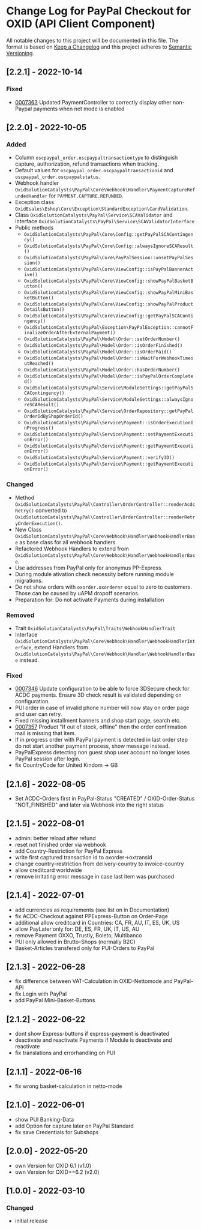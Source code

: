 # Change Log for PayPal Checkout for OXID (API Client Component)

All notable changes to this project will be documented in this file.
The format is based on [Keep a Changelog](http://keepachangelog.com/)
and this project adheres to [Semantic Versioning](http://semver.org/).

## [2.2.1] - 2022-10-14

### Fixed
- [0007363](https://bugs.oxid-esales.com/view.php?id=7363) Updated PaymentController to correctly display other non-Paypal payments when net mode is enabled

## [2.2.0] - 2022-10-05

### Added
- Column `oscpaypal_order.oscpaypaltransactiontype` to distinguish capture, authorization, refund transactions when tracking.
- Default values for `oscpaypal_order.oscpaypaltransactionid` and `oscpaypal_order.oscpaypalstatus`.
- Webhook handler `OxidSolutionCatalysts\PayPal\Core\Webhook\Handler\PaymentCaptureRefundedHandler` for `PAYMENT.CAPTURE.REFUNDED`.
- Exception class `OxidEsales\Eshop\Core\Exception\StandardException\CardValidation`.
- Class `OxidSolutionCatalysts\PayPal\Service\SCAValidator` and interface `OxidSolutionCatalysts\PayPal\Service\SCAValidatorInterface`
- Public methods
  - `OxidSolutionCatalysts\PayPal\Core\Config::getPayPalSCAContingency()`
  - `OxidSolutionCatalysts\PayPal\Core\Config::alwaysIgnoreSCAResult()`
  - `OxidSolutionCatalysts\PayPal\Core\PayPalSession::unsetPayPalSession()`
  - `OxidSolutionCatalysts\PayPal\Core\ViewConfig::isPayPalBannerActive()`
  - `OxidSolutionCatalysts\PayPal\Core\ViewConfig::showPayPalBasketButton()`
  - `OxidSolutionCatalysts\PayPal\Core\ViewConfig::showPayPalMiniBasketButton()`
  - `OxidSolutionCatalysts\PayPal\Core\ViewConfig::showPayPalProductDetailsButton()`
  - `OxidSolutionCatalysts\PayPal\Core\ViewConfig::getPayPalSCAContingency()`
  - `OxidSolutionCatalysts\PayPal\Exception\PayPalException::cannotFinalizeOrderAfterExternalPayment()`
  - `OxidSolutionCatalysts\PayPal\Model\Order::setOrderNumber()`
  - `OxidSolutionCatalysts\PayPal\Model\Order::isOrderFinished()`
  - `OxidSolutionCatalysts\PayPal\Model\Order::isOrderPaid()`
  - `OxidSolutionCatalysts\PayPal\Model\Order::isWaitForWebhookTimeoutReached()`
  - `OxidSolutionCatalysts\PayPal\Model\Order::hasOrderNumber()`
  - `OxidSolutionCatalysts\PayPal\Model\Order::isPayPalOrderCompleted()`
  - `OxidSolutionCatalysts\PayPal\Service\ModuleSettings::getPayPalSCAContingency()`
  - `OxidSolutionCatalysts\PayPal\Service\ModuleSettings::alwaysIgnoreSCAResult()`
  - `OxidSolutionCatalysts\PayPal\Service\OrderRepository::getPayPalOrderIdByShopOrderId()`
  - `OxidSolutionCatalysts\PayPal\Service\Payment::isOrderExecutionInProgress()`
  - `OxidSolutionCatalysts\PayPal\Service\Payment::setPaymentExecutionError()`
  - `OxidSolutionCatalysts\PayPal\Service\Payment::getPaymentExecutionError()`
  - `OxidSolutionCatalysts\PayPal\Service\Payment::verify3D()`
  - `OxidSolutionCatalysts\PayPal\Service\Payment::getPaymentExecutionError()`

### Changed
- Method `OxidSolutionCatalysts\PayPal\Controller\OrderController::renderAcdcRetry()` converted to `OxidSolutionCatalysts\PayPal\Controller\OrderController::renderRetryOrderExecution()`.
- New Class `OxidSolutionCatalysts\PayPal\Core\Webhook\Handler\WebhookHandlerBase` as base class for all webhook handlers.
- Refactored Webhook Handlers to extend from `OxidSolutionCatalysts\PayPal\Core\Webhook\Handler\WebhookHandlerBase`.
- Use addresses from PayPal only for anonymus PP-Express.
- During module ativation check necessity before running module migrations.
- Do not show orders with `oxorder.oxordernr` equal to zero to customers. Those can be caused by uAPM dropoff scenarios.
- Preparation for: Do not activate Payments during installation

### Removed
- Trait `OxidSolutionCatalysts\PayPal\Traits\WebhookHandlerTrait`
- Interface `OxidSolutionCatalysts\PayPal\Core\Webhook\Handler\WebhookHandlerInterface`, extend Handlers from `OxidSolutionCatalysts\PayPal\Core\Webhook\Handler\WebhookHandlerBase` instead.

### Fixed
- [0007346](https://bugs.oxid-esales.com/view.php?id=7346) Update configuration to be able to force 3DSecure check for ACDC payments. Ensure 3D check result is validated depending on configuration.
- PUI order in case of invalid phone number will now stay on order page and user can retry.
- Fixed missing installment banners and shop start page, search etc.
- [0007357](https://bugs.oxid-esales.com/view.php?id=7357) Product "If out of stock, offline" then the order confirmation mail is missing that item.
- If in progress order with PayPal payment is detected in last order step do not start another payment process, show message instead.
- PayPalExpress detecting non guest shop user account no longer loses PayPal session after login.
- fix CountryCode for United Kindom -> GB

## [2.1.6] - 2022-08-05

- Set ACDC-Orders first in PayPal-Status "CREATED" / OXID-Order-Status "NOT_FINISHED" and later via Webhook into the right status

## [2.1.5] - 2022-08-01

- admin: better reload after refund
- reset not finished order via webhook
- add Country-Restriction for PayPal Express
- write first captured transaction id to oxorder->oxtransid
- change country-restriction from delivery-country to invoice-country
- allow creditcard worldwide
- remove irritating error message in case last item was purchased

## [2.1.4] - 2022-07-01

- add currencies as requirements (see list on in Documentation)
- fix ACDC-Checkout against PPExpress-Button on Order-Page
- additional allow creditcard in Countries: CA, FR, AU, IT, ES, UK, US
- allow PayLater only for: DE, ES, FR, UK, IT, US, AU
- remove Payment OXXO, Trustly, Boleto, Multibanco
- PUI only allowed in Brutto-Shops (normally B2C)
- Basket-Articles transfered only for PUI-Orders to PayPal

## [2.1.3] - 2022-06-28

- fix difference between VAT-Calculation in OXID-Nettomode and PayPal-API
- fix Login with PayPal
- add PayPal Mini-Basket-Buttons

## [2.1.2] - 2022-06-22

- dont show Express-buttons if express-payment is deactivated
- deactivate and reactivate Payments if Module is deactivate and reactivate
- fix translations and errorhandling on PUI

## [2.1.1] - 2022-06-16

- fix wrong basket-calculation in netto-mode

## [2.1.0] - 2022-06-01

- show PUI Banking-Data
- add Option for capture later on PayPal Standard
- fix save Credentials for Subshops

## [2.0.0] - 2022-05-20

- own Version for OXID 6.1 (v1.0)
- own Version for OXID>=6.2 (v2.0)

## [1.0.0] - 2022-03-10

### Changed
- initial release
